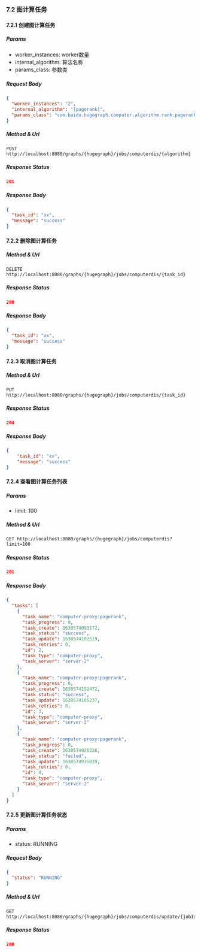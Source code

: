 ### 7.2 图计算任务

#### 7.2.1 创建图计算任务

##### Params

- worker_instances: worker数量
- internal_algorithm: 算法名称
- params_class: 参数类

##### Request Body

```json
{
  "worker_instances": "2",
  "internal_algorithm": "[pagerank]",
  "params_class": "com.baidu.hugegraph.computer.algorithm.rank.pagerank.PageRankParams"
}
```

##### Method & Url

```
POST http://localhost:8080/graphs/{hugegraph}/jobs/computerdis/{algorithm}
```

##### Response Status

```json
201
```

##### Response Body

```json
{
  "task_id": "xx",
  "message": "success"
}
```

#### 7.2.2 删除图计算任务

##### Method & Url

```
DELETE http://localhost:8080/graphs/{hugegraph}/jobs/computerdis/{task_id}
```

##### Response Status

```json
200
```

##### Response Body

```json
{
  "task_id": "xx",
  "message": "success"
}
```

#### 7.2.3 取消图计算任务

##### Method & Url

```
PUT http://localhost:8080/graphs/{hugegraph}/jobs/computerdis/{task_id}
```

##### Response Status

```json
204
```

##### Response Body

```json
{
    "task_id": "xx",
    "message": "success"
}
```

#### 7.2.4 查看图计算任务列表

##### Params

- limit: 100

##### Method & Url

```
GET http://localhost:8080/graphs/{hugegraph}/jobs/computerdis?limit=100
```

##### Response Status

```json
201
```

##### Response Body

```json
{
  "tasks": [
    {
      "task_name": "computer-proxy:pagerank",
      "task_progress": 0,
      "task_create": 1630574093172,
      "task_status": "success",
      "task_update": 1630574102519,
      "task_retries": 0,
      "id": 2,
      "task_type": "computer-proxy",
      "task_server": "server-2"
    },
    {
      "task_name": "computer-proxy:pagerank",
      "task_progress": 0,
      "task_create": 1630574152472,
      "task_status": "success",
      "task_update": 1630574165237,
      "task_retries": 0,
      "id": 3,
      "task_type": "computer-proxy",
      "task_server": "server-2"
    },
    {
      "task_name": "computer-proxy:pagerank",
      "task_progress": 0,
      "task_create": 1630574926226,
      "task_status": "failed",
      "task_update": 1630574935039,
      "task_retries": 0,
      "id": 4,
      "task_type": "computer-proxy",
      "task_server": "server-2"
    }
  ]
}
```

#### 7.2.5 更新图计算任务状态

##### Params

- status: RUNNING

##### Request Body

```json
{
  "status": "RUNNING"
}
```

##### Method & Url

```
GET http://localhost:8080/graphs/{hugegraph}/jobs/computerdis/update/{jobId}
```

##### Response Status

```json
200
```